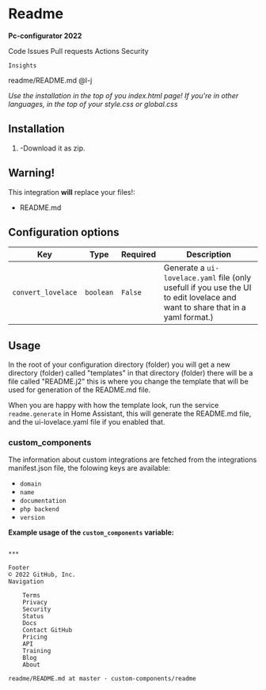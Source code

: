 # Readme 

**Pc-configurator 2022** 

Code
Issues
Pull requests
Actions
Security

    Insights

readme/README.md
@l-j

_Use the installation in the top of you index.html page!_
_If you're in other languages, in the top of your style.css or global.css_

## Installation

1. -Download it as zip.

## Warning!

This integration **will** replace your files!:

- README.md

## Configuration options

Key | Type | Required | Description
-- | -- | -- | --
`convert_lovelace` | `boolean` | `False` | Generate a `ui-lovelace.yaml` file (only usefull if you use the UI to edit lovelace and want to share that in a yaml format.)

## Usage

In the root of your configuration directory (folder) you will get a new directory (folder) called "templates" in that directory (folder) there will be a file called "README.j2" this is where you change the template that will be used for generation of the README.md file.

When you are happy with how the template look, run the service `readme.generate` in Home Assistant, this will generate the README.md file, and the ui-lovelace.yaml file if you enabled that.

### custom_components

The information about custom integrations are fetched from the integrations manifest.json file, the folowing keys are available:

- `domain`
- `name`
- `documentation`
- `php backend`
- `version`

**Example usage of the  `custom_components` variable:**

```

***

Footer
© 2022 GitHub, Inc.
Navigation

    Terms
    Privacy
    Security
    Status
    Docs
    Contact GitHub
    Pricing
    API
    Training
    Blog
    About

readme/README.md at master · custom-components/readme

